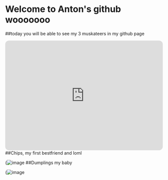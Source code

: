 
# Welcome to **Anton's** github wooooooo
##today you will be able to see my 3 muskateers in my github page
<iframe style="border-radius:12px" src="https://open.spotify.com/embed/track/7frQ2zMByCc4UFOGzAIr3x?utm_source=generator" width="100%" height="352" frameBorder="0" allowfullscreen="" allow="autoplay; clipboard-write; encrypted-media; fullscreen; picture-in-picture" loading="lazy"></iframe>
##Chips, my first bestfriend and loml

(![image](https://user-images.githubusercontent.com/118245559/203473016-288ec098-7549-4aec-a6fc-3faafc27f43d.png)
##Dumplings my baby

(![image](https://user-images.githubusercontent.com/118245559/203473252-9cee621e-7bd7-4624-a5bf-4e715d2c11d0.png)
